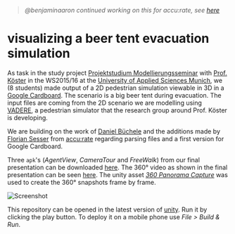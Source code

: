 > *@benjaminaaron continued working on this for accu:rate, see [here](https://github.com/accu-rate/SumoVizUnity)*

# visualizing a beer tent evacuation simulation

As task in the study project [Projektstudium Modellierungsseminar](http://fi.cs.hm.edu/fi/rest/public/modul/title/projektstudiummodellierungsseminar) with [Prof. Köster](http://www.cs.hm.edu/die_fakultaet/ansprechpartner/professoren/koester/index.de.html) in the WS2015/16 at the [University of Applied Sciences Munich](http://hm.edu/), we (8 students) made output of a 2D pedestrian simulation viewable in 3D in a [Google Cardboard](https://www.google.com/get/cardboard/). The scenario is a big beer tent during evacuation. The input files are coming from the 2D scenario we are modelling using [VADERE](http://www.multikosi.de/teilvorhaben-der-hm), a pedestrian simulator that the research group around Prof. Köster is developing.

We are building on the work of [Daniel Büchele](https://github.com/danielbuechele) and the additions made by [Florian Sesser](https://github.com/hacklschorsch) from [accu:rate](http://www.accu-rate.de/) regarding parsing files and a first version for Google Cardboard.

Three `apk`'s (*AgentView*, *CameraTour* and *FreeWalk*) from our final presentation can be downloaded [here](https://github.com/benjaminaaron/SumoVizUnity/releases/tag/Sprint3Release).
The 360° video as shown in the final presentation can be seen [here](https://youtu.be/5UxGIsptL5g). The unity asset *[360 Panorama Capture](https://www.assetstore.unity3d.com/en/#!/content/38755)* was used to create the 360° snapshots frame by frame.

![Screenshot](https://raw.githubusercontent.com/benjaminaaron/SumoVizUnity/master/BeerTentCardboardScreenshot.jpg)

This repository can be opened in the latest version of [unity](https://unity3d.com/). Run it by clicking the play button. To deploy it on a mobile phone use *File > Build & Run*.
